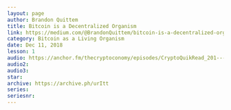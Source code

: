 ```yaml
---
layout: page
author: Brandon Quittem
title: Bitcoin is a Decentralized Organism
link: https://medium.com/@BrandonQuittem/bitcoin-is-a-decentralized-organism-mycelium-part-1-3-6ec58cdcfaa6
category: Bitcoin as a Living Organism
date: Dec 11, 2018
lesson: 1
audio: https://anchor.fm/thecryptoconomy/episodes/CryptoQuikRead_201---Bitcoin-is-a-Decentralized-Organism---Mycelium-Part-1---Brandon-Quittem-e2sarg/a-a8dkgo
audio2: 
audio3: 
star: 
archive: https://archive.ph/urItt
series: 
seriesnr: 
---
```

